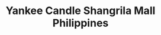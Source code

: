 ---
title: "Yankee Candle Shangrila Mall Philippines"
url: /mandaluyong/yankee-candle-shangrila-mall-philippines/
shop: candles
---